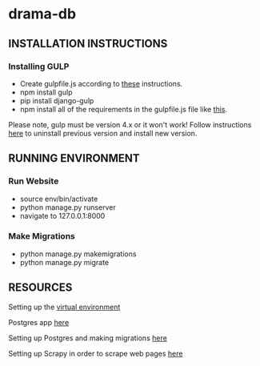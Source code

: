 # drama-db

<h2>INSTALLATION INSTRUCTIONS</h2>
<h3>Installing GULP</h3>
<ul>
<li>Create gulpfile.js according to <a href="https://stackoverflow.com/questions/38937095/no-gulpfile-found">these</a> instructions.</li>
<li>npm install gulp</li>
<li>pip install django-gulp</li>
<li>npm install all of the requirements in the gulpfile.js file like <a href="https://stackoverflow.com/questions/43586635/how-to-install-all-required-modules-from-gulpfile-js">this</a>.</li>
</ul>
<p>Please note, gulp must be version 4.x or it won't work! Follow instructions <a href="https://github.com/pattern-lab/edition-node-gulp/wiki/Updating-to-Gulp-4">here</a> to uninstall previous version and install new version.</p>
<h2>RUNNING ENVIRONMENT</h2> 
<h3>Run Website</h3>
<ul>
<li>source env/bin/activate</li>
<li>python manage.py runserver</li>
<li>navigate to 127.0.0.1:8000</li>
</ul>
<h3>Make Migrations</h3>
<ul>
<li>python manage.py makemigrations</li>
<li>python manage.py migrate</li>
</ul>

<h2>RESOURCES</h2>
<p>Setting up the <a href="https://virtualenv.pypa.io/en/latest/userguide/">virtual environment</a>
<p>Postgres app <a href="https://postgresapp.com/">here</a></p>
<p>Setting up Postgres and making migrations <a href="https://medium.com/agatha-codes/painless-postgresql-django-d4f03364989">here</a></p>
<p>Setting up Scrapy in order to scrape web pages <a href="https://medium.com/@ali_oguzhan/how-to-use-scrapy-with-django-application-c16fabd0e62e">here</a></p>

